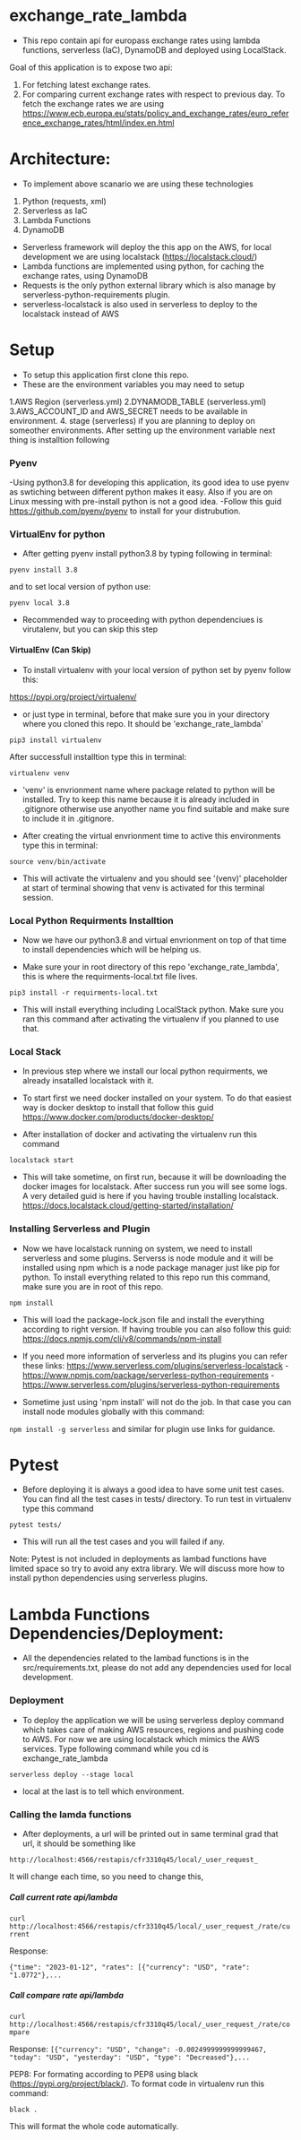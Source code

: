 # exchange_rate_lambda

* This repo contain api for europass exchange rates using lambda functions, serverless (IaC), DynamoDB and deployed using LocalStack.

Goal of this application is to expose two api:

1. For fetching latest exchange rates.
2. For comparing current exchange rates with respect to previous day.
   To fetch the exchange rates we are using
   https://www.ecb.europa.eu/stats/policy_and_exchange_rates/euro_reference_exchange_rates/html/index.en.html


# Architecture:

* To implement above scanario we are using these technologies

1. Python (requests, xml)
2. Serverless as IaC
3. Lambda Functions
4. DynamoDB

* Serverless framework will deploy the this app on the AWS, for local development
we are using localstack (https://localstack.cloud/)
* Lambda functions are implemented using python, for caching the exchange rates, using DynamoDB
* Requests is the only python external library which is also manage by serverless-python-requirements plugin.
* serverless-localstack is also used in serverless to deploy to the localstack instead of AWS


# Setup
* To setup this application first clone this repo.
* These are the environment variables you may need to setup

1.AWS Region (serverless.yml)
2.DYNAMODB_TABLE (serverless.yml)
3.AWS_ACCOUNT_ID and AWS_SECRET needs to be available in
environment.
4. stage (serverless) if you are planning to deploy on someother environments.
After setting up the environment variable next thing is installtion following


### Pyenv
-Using python3.8 for developing this application, its good
idea to use pyenv as swtiching between different python makes it easy. Also if you are on Linux messing with pre-install python is not a good idea.
-Follow this guid https://github.com/pyenv/pyenv to install for your distrubution.


### VirtualEnv for python

* After getting pyenv install python3.8 by typing following in terminal:

`pyenv install 3.8`

and to set local version of python use:

`pyenv local 3.8`

* Recommended way to proceeding with python dependenciues is virutalenv, but you can skip this step


#### VirtualEnv (Can Skip)

* To install virtualenv with your local version of python set by pyenv follow this:

https://pypi.org/project/virtualenv/

* or just type in terminal, before that make sure you in your
directory where you cloned this repo. It should be 'exchange_rate_lambda'

`pip3 install virtualenv`

After successfull installtion type this in terminal:

`virtualenv venv`

* 'venv' is envrionment name where package related to python will be installed. Try to keep this name because it is already included in .gitignore otherwise use anyother name you find suitable and make sure to include it in .gitignore.

* After creating the virtual envrionment time to
active this environments type this in terminal:

`source venv/bin/activate`

* This will activate the virtualenv and you should see '(venv)' placeholder at start of terminal showing that venv is activated for this terminal session.



### Local Python Requirments Installtion

* Now we have our python3.8 and virtual envrionment on top of that time to install dependencies which will be helping us.

* Make sure your in root directory of this repo 'exchange_rate_lambda', this is where the requirments-local.txt file lives.

`pip3 install -r requirments-local.txt`

* This will install everything including LocalStack python. Make sure you ran this command after activating the virtualenv if you planned to use that.



### Local Stack

* In previous step where we install our local python requirments, we already insatalled localstack with it.

* To start first we need docker installed on your system. To do that easiest way is docker desktop to install that follow this guid https://www.docker.com/products/docker-desktop/

* After installation of docker and activating the virtualenv run this command

`localstack start`

* This will take sometime, on first run, because it will be downloading the docker images for localstack. After success run you will see some logs. A very detailed guid is here if you having trouble installing localstack.
https://docs.localstack.cloud/getting-started/installation/



### Installing Serverless and Plugin

* Now we have localstack running on system, we need to install serverless and some plugins. Serverss is node module and it will be installed using npm which is a node package manager just like pip for python. To install everything related to this repo run this command, make sure you are in root of this repo.

`npm install`

* This will load the package-lock.json file and install the everything according to right version. If having trouble you can also follow this guid:
https://docs.npmjs.com/cli/v8/commands/npm-install

* If you need more information of serverless and its plugins you can refer these links:
https://www.serverless.com/plugins/serverless-localstack -https://www.npmjs.com/package/serverless-python-requirements -https://www.serverless.com/plugins/serverless-python-requirements

* Sometime just using 'npm install' will not do the job.
In that case you can install node modules globally with this command:

`npm install -g serverless`
and similar for plugin use links for guidance.


# Pytest

* Before deploying it is always a good idea to have some unit test cases. You can find all the test cases in tests/ directory. To run test in virtualenv type this command

`pytest tests/`

* This will run all the test cases and you will failed if any.

Note: Pytest is not included in deployments as lambad functions have limited space so try to avoid any extra library. We will discuss more how to install python dependencies using serverless plugins.


# Lambda Functions Dependencies/Deployment:

* All the dependencies related to the lambad functions is in the src/requirements.txt, please do not add any dependencies used for local development.


### Deployment

* To deploy the application we will be using serverless deploy command which takes care of making AWS resources, regions and pushing code to AWS. For now we are using localstack which mimics the AWS services. Type following command while you cd is exchange_rate_lambda

`serverless deploy --stage local`

* local at the last is to tell which environment.


### Calling the lamda functions

* After deployments, a url will be printed out in same terminal grad that url, it should be something like

`http://localhost:4566/restapis/cfr3310q45/local/_user_request_`

It will change each time, so you need to change this,


##### Call current rate api/lambda

`curl http://localhost:4566/restapis/cfr3310q45/local/_user_request_/rate/current`

Response:

`{"time": "2023-01-12", "rates": [{"currency": "USD", "rate": "1.0772"},...`

##### Call compare rate api/lambda

`curl http://localhost:4566/restapis/cfr3310q45/local/_user_request_/rate/compare`

Response:
`[{"currency": "USD", "change": -0.0024999999999999467, "today": "USD", "yesterday": "USD", "type": "Decreased"},...`


PEP8:
For formating according to PEP8 using black (https://pypi.org/project/black/).
To format code in virtualenv run this command:

`black .`

This will format the whole code automatically.



